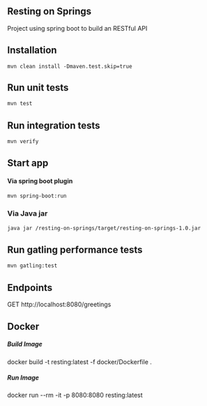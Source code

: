 ## Resting on Springs ##
Project  using spring boot to build an RESTful API

## Installation
```
mvn clean install -Dmaven.test.skip=true
```
## Run unit tests
 ```sh
 mvn test
```
## Run integration tests
 ```sh
 mvn verify
```
## Start app
#### Via spring boot plugin
 ```sh
mvn spring-boot:run
```
### Via Java jar
```sh
java jar /resting-on-springs/target/resting-on-springs-1.0.jar
```

## Run gatling performance tests
 ```sh
 mvn gatling:test
 ```

## Endpoints
GET http://localhost:8080/greetings

## Docker ##
##### Build Image
docker build -t resting:latest -f docker/Dockerfile .
##### Run Image
docker run --rm -it -p 8080:8080 resting:latest
